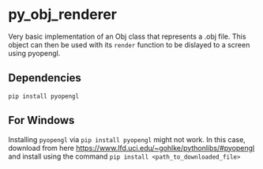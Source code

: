 # py_obj_renderer
Very basic implementation of an Obj class that represents a .obj file. This object can then be used with its ```render``` function to be dislayed to a screen using pyopengl.

## Dependencies
```pip install pyopengl```

## For Windows
Installing ```pyopengl``` via ```pip install pyopengl``` might not work. In this case, download from here https://www.lfd.uci.edu/~gohlke/pythonlibs/#pyopengl
and install using the command ```pip install <path_to_downloaded_file>```
